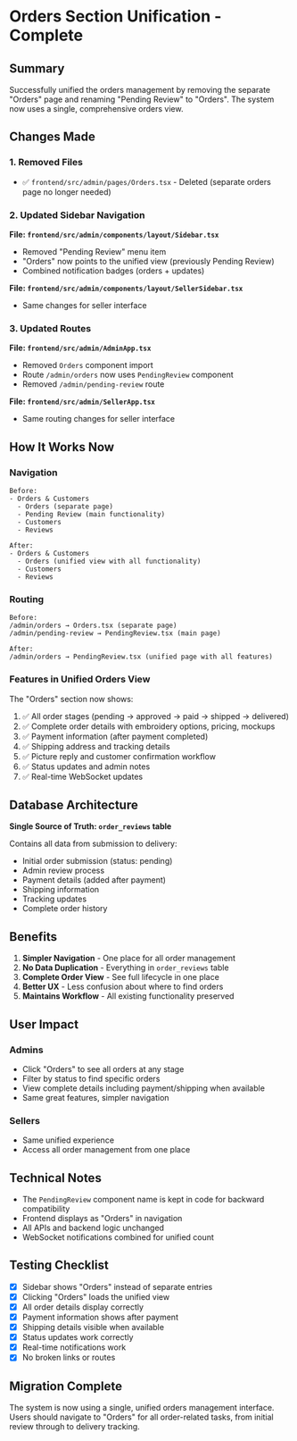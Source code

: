 # Orders Section Unification - Complete

## Summary
Successfully unified the orders management by removing the separate "Orders" page and renaming "Pending Review" to "Orders". The system now uses a single, comprehensive orders view.

## Changes Made

### 1. Removed Files
- ✅ `frontend/src/admin/pages/Orders.tsx` - Deleted (separate orders page no longer needed)

### 2. Updated Sidebar Navigation

**File: `frontend/src/admin/components/layout/Sidebar.tsx`**
- Removed "Pending Review" menu item
- "Orders" now points to the unified view (previously Pending Review)
- Combined notification badges (orders + updates)

**File: `frontend/src/admin/components/layout/SellerSidebar.tsx`**
- Same changes for seller interface

### 3. Updated Routes

**File: `frontend/src/admin/AdminApp.tsx`**
- Removed `Orders` component import
- Route `/admin/orders` now uses `PendingReview` component
- Removed `/admin/pending-review` route

**File: `frontend/src/admin/SellerApp.tsx`**
- Same routing changes for seller interface

## How It Works Now

### Navigation
```
Before:
- Orders & Customers
  - Orders (separate page)
  - Pending Review (main functionality)
  - Customers
  - Reviews

After:
- Orders & Customers
  - Orders (unified view with all functionality)
  - Customers
  - Reviews
```

### Routing
```
Before:
/admin/orders → Orders.tsx (separate page)
/admin/pending-review → PendingReview.tsx (main page)

After:
/admin/orders → PendingReview.tsx (unified page with all features)
```

### Features in Unified Orders View

The "Orders" section now shows:
1. ✅ All order stages (pending → approved → paid → shipped → delivered)
2. ✅ Complete order details with embroidery options, pricing, mockups
3. ✅ Payment information (after payment completed)
4. ✅ Shipping address and tracking details
5. ✅ Picture reply and customer confirmation workflow
6. ✅ Status updates and admin notes
7. ✅ Real-time WebSocket updates

## Database Architecture

**Single Source of Truth: `order_reviews` table**

Contains all data from submission to delivery:
- Initial order submission (status: pending)
- Admin review process
- Payment details (added after payment)
- Shipping information
- Tracking updates
- Complete order history

## Benefits

1. **Simpler Navigation** - One place for all order management
2. **No Data Duplication** - Everything in `order_reviews` table
3. **Complete Order View** - See full lifecycle in one place
4. **Better UX** - Less confusion about where to find orders
5. **Maintains Workflow** - All existing functionality preserved

## User Impact

### Admins
- Click "Orders" to see all orders at any stage
- Filter by status to find specific orders
- View complete details including payment/shipping when available
- Same great features, simpler navigation

### Sellers
- Same unified experience
- Access all order management from one place

## Technical Notes

- The `PendingReview` component name is kept in code for backward compatibility
- Frontend displays as "Orders" in navigation
- All APIs and backend logic unchanged
- WebSocket notifications combined for unified count

## Testing Checklist

- [x] Sidebar shows "Orders" instead of separate entries
- [x] Clicking "Orders" loads the unified view
- [x] All order details display correctly
- [x] Payment information shows after payment
- [x] Shipping details visible when available
- [x] Status updates work correctly
- [x] Real-time notifications work
- [x] No broken links or routes

## Migration Complete

The system is now using a single, unified orders management interface. Users should navigate to "Orders" for all order-related tasks, from initial review through to delivery tracking.

